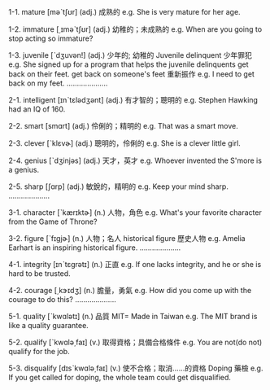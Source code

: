 1-1. mature  [məˋtʃʊr]  (adj.)  成熟的
e.g. She is very mature for her age.

1-2. immature  [͵ɪməˋtʃʊr]  (adj.)  幼稚的；未成熟的
e.g. When are you going to stop acting so immature?

1-3. juvenile  [ˋdʒuvən!]  (adj.)  少年的; 幼稚的
Juvenile delinquent 少年罪犯
e.g. She signed up for a program that helps the juvenile delinquents get back on their feet.
get back on someone's feet 重新振作
e.g. I need to get back on my feet.
....................

2-1. intelligent  [ɪnˋtɛlədʒənt]  (adj.)  有才智的；聰明的
e.g. Stephen Hawking had an IQ of 160.

2-2. smart  [smɑrt]  (adj.)  伶俐的；精明的
e.g. That was a smart move.

2-3. clever  [ˋklɛvɚ]  (adj.)  聰明的，伶俐的
e.g. She is a clever little girl.

2-4. genius  [ˋdʒinjəs]  (adj.)  天才，英才
e.g. Whoever invented the S'more is a genius.

2-5. sharp  [ʃɑrp]  (adj.)  敏銳的，精明的
e.g. Keep your mind sharp.
....................

3-1. character  [ˋkærɪktɚ]  (n.)  人物，角色
e.g. What's your favorite character from the Game of Throne?

3-2. figure  [ˋfɪgjɚ]  (n.)  人物；名人
historical figure 歷史人物
e.g. Amelia Earhart is an inspiring historical figure.
....................

4-1. integrity  [ɪnˋtɛgrətɪ]  (n.)  正直
e.g. If one lacks integrity, and he or she is hard to be trusted.

4-2. courage  [͵kɝɪdʒ]  (n.)  膽量，勇氣
e.g. How did you come up with the courage to do this?
....................

5-1. quality  [ˋkwɑlətɪ]  (n.)  品質
MIT= Made in Taiwan
e.g. The MIT brand is like a quality guarantee.

5-2. qualify  [ˋkwɑlə͵faɪ]  (v.)  取得資格；具備合格條件
e.g. You are not(do not) qualify for the job.

5-3. disqualify  [dɪsˋkwɑlə͵faɪ]  (v.)  使不合格；取消……的資格
Doping 藥檢
e.g. If you get called for doping, the whole team could get disqualified.

